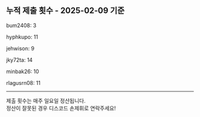 ## 누적 제출 횟수 - 2025-02-09 기준

bum2408: 3

hyphkupo: 11

jehwison: 9 

jky72ta: 14

minbak26: 10

rlagusrn08: 11

-----

제출 횟수는 매주 일요일 정산됩니다. <br>
정산이 잘못된 경우 디스코드 손제휘로 연락주세요! <br>
